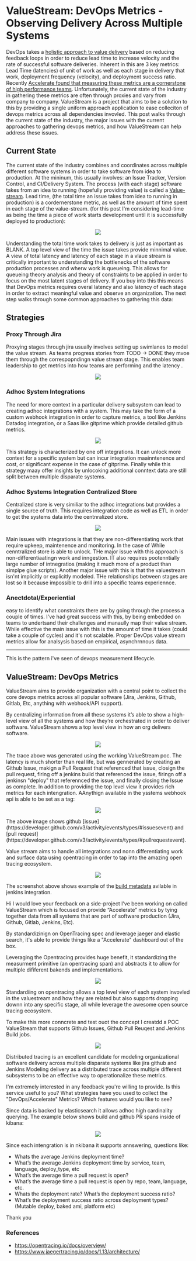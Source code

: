 # ValueStream: DevOps Metrics - Observing Delivery Across Multiple Systems

DevOps takes a [holistic approach to value delivery](https://itrevolution.com/the-three-ways-principles-underpinning-devops/) based on reducing feedback loops in order to reduce lead time to increase velocity and the rate of successful software deliveries. Inherent in this are 3 key metrics: Lead Time (latencies) of unit of work as well as each stage in delivery that work, deployment frequency (velocity), and deployment success ratio.  Recently [Accelerate found that measuring these metrics are a cornerstone of high performance teams](https://www.cloudbees.com/blog/2018-accelerate-state-devops-report-identifies-elite-performers). Unfortunately, the current state of the industry in gathering these metrics are often through proxies and vary from company to company.  ValueStream is a project that aims to be a solution to this by providing a single uniform approach application to ease colleciton of devops metrics across all dependencies invovled.  This post walks through the current state of the industry, the major issues with the current approaches to gathering devops metrics, and how ValueStream can help address these issues.


## Current State

The current state of the industry combines and coordinates across multiple different software systems in order to take software from idea to production. At the mininum, this usually involves: an Issue Tracker, Version Control, and CI/Delivery System.  The process (with each stage) software takes from an idea to running (hopefully providing value) is called a [Value-stream](https://en.wikipedia.org/wiki/Value-stream_mapping).  Lead time, (the total time an issue takes from idea to running in production) is a cordernerstone metric, as well as the amount of time spent in each stage of the value-stream. (for this post I'm considering lead-time as being the time a piece of work starts development until it is successfully deployed to production):

<p align="center">
  <img src="static/software_development_components.png">
</p>


Understanding the total time work takes to delivery is just as important as BLANK.  A top level view of the time the issue takes provide minnimal value.  A view of total latency and latency of each stage in a vlaue stream is critically important to understanding the bottlenecks of the software production processes and wherw work is queueing.  This allows for queueing theory analysis and theory of constraints to be applied in order to focus on the most latent stages of delivery.  If you buy into this this means that DevOps metrics requires overal latency and also latency of each stage in order to extract meaningful value and observe an organization.  The next step walks through some common approaches to gathering this data:

## Strategies

### Proxy Through Jira
Proxying stages through jira usually involves setting up swimlanes to model the value stream.  As teams progress stories from TODO -> DONE they mvoe them through the correspopndingn value stream stage.  This enables team leadership to get metrics into how teams are performing and the latency .

<p align="center">
  <img src="static/jira_proxy.png">
</p>

### Adhoc System Integrations

The need for more context in a particular delivery subsystem can lead to creating adhoc integrations with a system.  This may take the form of a custom webhook integration in order to capture metrics, a tool like Jenkins Datadog integration, or a Saas like gitprime which provide detailed github metrics. 

<p align="center">
  <img src="static/adhoc_systems_integrations.png">
</p>

This strategy is characterized by one off integrations.  It can unlock more context for a specific system but can incur integration maainntenence and cost, or significant expense in the case of gitprime.  Finally while this strategy maay offer insights by unlocoking additional conntext data are still split between multiple disparate systems.

### Adhoc Systems Integration Centralized Store

Centralized store is very similiar to the adhoc integrations but provides a single source of truth.  This requires integration code as well as ETL in order to get the systems data into the centnralized store.

<p align="center">
  <img src="static/adhoc_datawarehouse.png">
</p>

Main issues with integrations is that they are non-differentiating work that require upkeep, maintenence and monitoring.  In the case of While cenntralized store is able to unlock.  THe major issue with this approach is non-differentiaatingn work and inngestion.  IT also requires pootenntially large number of intnegratios (making it much more of a product than simplpe glue scripts).  Another major issue with this is that the valuestream isn'nt implicitly or explicitly modeled. THe relationships between stages are lost so it because impossible to drill into a specific teams experiennce.


### Anectdotal/Experiential
easy to identify what constraints there are by going through the process a couple of times.  I've had great success with this, by being embedded on teams to undertsand their challenges and manaully map their value stream.  While effective the main issue with this is the amount of time it takes (could take a couple of cycles) and it's not scalable.  Proper DevOps value stream metrics allow for analsysis based on empirical, asynchrnnous data.

----
This is the pattern i've seen of devops measurement lifecycle. 

## ValueStream: DevOps Metrics

ValueStream aims to provide organization with a central point to collect the core devops metrics across all popular software (Jira, Jenkins, Github, Gitlab, Etc, anything with webhook/API support).

By centralizing information from all these systems it’s able to show a high-level view of all the systems and how they’re orchestrated in order to deliver software.  ValueStream shows a top level view in how an org delivers software.  

<p align="center">
  <img src="static/vaiue_stream_trace_view.png">
</p>

The trace above was generated using the working ValueStream poc. The latency is much shorter than real life, but was gennerated by creating an Github Issue, makign a Pull Request that referenced that issue, closign the pull request, firing off a jenkins build that referenced the issue, firingn off a jenkinsn "deploy" that referennced the issue, and finally closing the Issue as complete.  In addition to providing the top level view it provides rich metrics for each intengration.  AAnythign available in the ysstems webhook api is able to be set as a tag:

<p align="center">
  <img src="static/value_stream_expanded_issue.png">
</p>
The above image shows github [issue](https://developer.github.com/v3/activity/events/types/#issuesevent) and [pull request](https://developer.github.com/v3/activity/events/types/#pullrequestevent).  

Value stream aims to handle all integrations and nonn differentiating work and surface data using opentracing in order to tap into the amazing open tracing ecosystem.

<p align="center">
  <img src="static/value_stream_expanded_deploy.png">
</p>

The screenshot above shows example of the [build metadata](https://github.com/dm03514/statistics-gatherer-plugin/tree/cf7acd6ba061cec95346f8793ae7b53b2d80963a#build) avilable in jenkins integration.

Hi I would love your feedback on a side-project I’ve been working on called ValueStream which is focused on provide “Accelerate” metrics by tying together data from all systems that are part of software production (Jira, Github, Gitlab, Jenkins, Etc).

By standardizinign on OpenTracing spec and leverage jaeger and elastic search, it's able to provide things like a "Accelerate" dashboard out of the box.

Leveraging the Opentracing provides huge benefit, it standardizing the measurment primitive (an opentracing span) and abstracts it to allow for multiple dififerent bakends and implementations.

<p align="center">
  <img src="static/valuestream_arch.png">
</p>


Standardiing on opentracing allows a top level view of each system invovled in the valuestream and how they are related but also supports dropping downn into any specific stage, all while leverage the awesome open source tracing ecosystem.

To make this more conncrete and test ouot the concept I creatdd a POC ValueStream that supports Github Issues, Github Pull Reuqest and Jenkins Build jobs.  

<p align="center">
  <img src="static/poc_arch.png">
</p>

Distributed tracing is an excellent candidate for modeling organizational software delivery across multiple disparate systems like jira github and Jenkins Modeling delivery as a distributed trace across multiple different subsystems to be an effective way to operationalize these metrics.


I'm extremely interested in any feedback you're willing to provide.  Is this service useful to you? What strategies have you used to collect the "DevOps/Accelerate" Metrics?  Which features would you like to see? 

Since data is backed by elasticsearch it allows adhoc high cardinality querying. The example below shows build and github PR spans inside of kibana: 


<p align="center">
  <img src="static/kibana_span_overview.png">
</p>

Since each intengration is in nkibana it supports annswering, questions like:
- Whats the average Jenkins deployment time?
- What’s the average Jenkins deployment time by service, team, language, deploy_type, etc
- What’s the average time a pull request is open?
- What’s the average time a pull request is open by repo, team, language, etc.
- Whats the deployment rate? What’s the deployment success ratio?
- What’s the deployment success ratio across deployment types? (Mutable deploy, baked ami, platform etc)


Thank you


### References
- https://opentracing.io/docs/overview/
- https://www.jaegertracing.io/docs/1.13/architecture/

